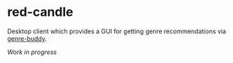 # red-candle
Desktop client which provides a GUI for getting genre recommendations via [genre-buddy](https://github.com/bartkl/genre-buddy).

_Work in progress_
